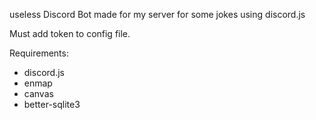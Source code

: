 useless Discord Bot made for my server for some jokes using discord.js

Must add token to config file.

Requirements:
- discord.js
- enmap
- canvas
- better-sqlite3
